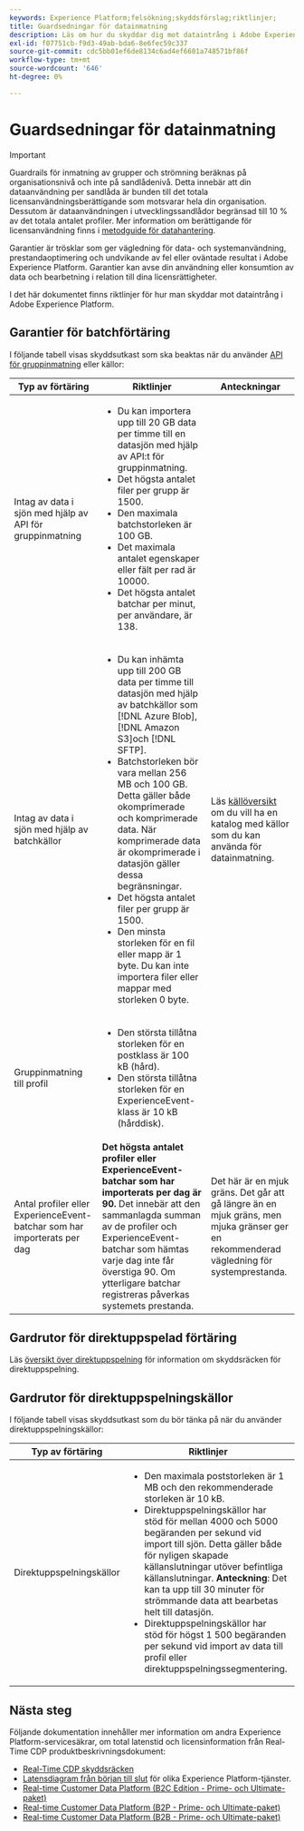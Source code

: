 ```yaml
---
keywords: Experience Platform;felsökning;skyddsförslag;riktlinjer;
title: Guardsedningar för datainmatning
description: Läs om hur du skyddar dig mot dataintrång i Adobe Experience Platform.
exl-id: f07751cb-f9d3-49ab-bda6-8e6fec59c337
source-git-commit: cdc5bb01ef6de8134c6ad4ef6601a748571bf86f
workflow-type: tm+mt
source-wordcount: '646'
ht-degree: 0%

---
```


# Guardsedningar för datainmatning

>[!IMPORTANT]
>
>Guardrails för inmatning av grupper och strömning beräknas på organisationsnivå och inte på sandlådenivå. Detta innebär att din dataanvändning per sandlåda är bunden till det totala licensanvändningsberättigande som motsvarar hela din organisation. Dessutom är dataanvändningen i utvecklingssandlådor begränsad till 10 % av det totala antalet profiler. Mer information om berättigande för licensanvändning finns i [metodguide för datahantering](../landing/license-usage-and-guardrails/data-management-best-practices.md).

Garantier är trösklar som ger vägledning för data- och systemanvändning, prestandaoptimering och undvikande av fel eller oväntade resultat i Adobe Experience Platform. Garantier kan avse din användning eller konsumtion av data och bearbetning i relation till dina licensrättigheter.

I det här dokumentet finns riktlinjer för hur man skyddar mot dataintrång i Adobe Experience Platform.

## Garantier för batchförtäring

I följande tabell visas skyddsutkast som ska beaktas när du använder [API för gruppinmatning](./batch-ingestion/overview.md) eller källor:

| Typ av förtäring | Riktlinjer | Anteckningar |
| --- | --- | --- |
| Intag av data i sjön med hjälp av API för gruppinmatning | <ul><li>Du kan importera upp till 20 GB data per timme till en datasjön med hjälp av API:t för gruppinmatning.</li><li>Det högsta antalet filer per grupp är 1500.</li><li>Den maximala batchstorleken är 100 GB.</li><li>Det maximala antalet egenskaper eller fält per rad är 10000.</li><li>Det högsta antalet batchar per minut, per användare, är 138.</li></ul> | |
| Intag av data i sjön med hjälp av batchkällor | <ul><li>Du kan inhämta upp till 200 GB data per timme till datasjön med hjälp av batchkällor som [!DNL Azure Blob], [!DNL Amazon S3]och [!DNL SFTP].</li><li>Batchstorleken bör vara mellan 256 MB och 100 GB. Detta gäller både okomprimerade och komprimerade data. När komprimerade data är okomprimerade i datasjön gäller dessa begränsningar.</li><li>Det högsta antalet filer per grupp är 1500.</li><li>Den minsta storleken för en fil eller mapp är 1 byte. Du kan inte importera filer eller mappar med storleken 0 byte.</li></ul> | Läs [källöversikt](../sources/home.md) om du vill ha en katalog med källor som du kan använda för datainmatning. |
| Gruppinmatning till profil | <ul><li>Den största tillåtna storleken för en postklass är 100 kB (hård).</li><li>Den största tillåtna storleken för en ExperienceEvent-klass är 10 kB (hårddisk).</li></ul> | |
| Antal profiler eller ExperienceEvent-batchar som har importerats per dag | **Det högsta antalet profiler eller ExperienceEvent-batchar som har importerats per dag är 90.** Det innebär att den sammanlagda summan av de profiler och ExperienceEvent-batchar som hämtas varje dag inte får överstiga 90. Om ytterligare batchar registreras påverkas systemets prestanda. | Det här är en mjuk gräns. Det går att gå längre än en mjuk gräns, men mjuka gränser ger en rekommenderad vägledning för systemprestanda. |

## Gardrutor för direktuppspelad förtäring

Läs [översikt över direktuppspelning](./streaming-ingestion/overview.md) för information om skyddsräcken för direktuppspelning.

## Gardrutor för direktuppspelningskällor

I följande tabell visas skyddsutkast som du bör tänka på när du använder direktuppspelningskällor:

| Typ av förtäring | Riktlinjer | Anteckningar |
| --- | --- | --- |
| Direktuppspelningskällor | <ul><li>Den maximala poststorleken är 1 MB och den rekommenderade storleken är 10 kB.</li><li>Direktuppspelningskällor har stöd för mellan 4000 och 5000 begäranden per sekund vid import till sjön. Detta gäller både för nyligen skapade källanslutningar utöver befintliga källanslutningar. **Anteckning**: Det kan ta upp till 30 minuter för strömmande data att bearbetas helt till datasjön.</li><li>Direktuppspelningskällor har stöd för högst 1 500 begäranden per sekund vid import av data till profil eller direktuppspelningssegmentering.</li></ul> | Direktuppspelningskällor som [!DNL Kafka], [!DNL Azure Event Hubs]och [!DNL Amazon Kinesis] använd inte [!DNL Data Collection Core Service] (DCCS) och kan ha olika genomströmningsgränser. Se [källöversikt](../sources/home.md) om du vill ha en katalog med källor som du kan använda för datainmatning. |

## Nästa steg

Följande dokumentation innehåller mer information om andra Experience Platform-servicesäkrar, om total latenstid och licensinformation från Real-Time CDP produktbeskrivningsdokument:

* [Real-Time CDP skyddsräcken](/help/rtcdp/guardrails/overview.md)
* [Latensdiagram från början till slut](https://experienceleague.adobe.com/docs/blueprints-learn/architecture/architecture-overview/deployment/guardrails.html?lang=en#end-to-end-latency-diagrams) för olika Experience Platform-tjänster.
* [Real-time Customer Data Platform (B2C Edition - Prime- och Ultimate-paket)](https://helpx.adobe.com/legal/product-descriptions/real-time-customer-data-platform-b2c-edition-prime-and-ultimate-packages.html)
* [Real-time Customer Data Platform (B2P - Prime- och Ultimate-paket)](https://helpx.adobe.com/legal/product-descriptions/real-time-customer-data-platform-b2p-edition-prime-and-ultimate-packages.html)
* [Real-time Customer Data Platform (B2B - Prime- och Ultimate-paket)](https://helpx.adobe.com/legal/product-descriptions/real-time-customer-data-platform-b2b-edition-prime-and-ultimate-packages.html)

